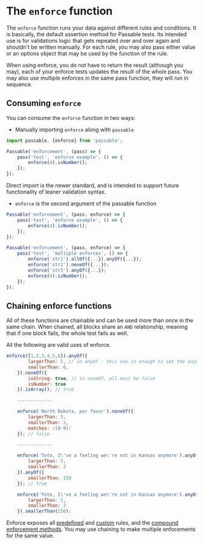# The `enforce` function
The `enforce` function runs your data against different rules and conditions. It is basically, the default assertion method for Passable tests. Its intended use is for validations logic that gets repeated over and over again and shouldn't be written manually. For each rule, you may also pass either value or an options object that may be used by the function of the rule.

When using enforce, you do not have to return the result (although you may), each of your enforce tests updates the result of the whole pass. You may also use multiple enforces in the same pass function, they will run in sequence.

## Consuming `enforce`
You can consume the `enforce` function in two ways:

* Manually importing `enforce` along with `passable`

```js
import passable, {enforce} from 'passable';

Passable('enforcement', (pass) => {
    pass('test', 'enforce example', () => {
        enforce(4).isNumber();
    });
});
```
Direct import is the newer standard, and is intended to support future functionality of leaner validation syntax.

* `enforce` is the second argument of the passable function
```js
Passable('enforcement', (pass, enforce) => {
    pass('test', 'enforce example', () => {
        enforce(4).isNumber();
    });
});
```

```js
Passable('enforcement', (pass, enforce) => {
    pass('test', 'multiple enforces', () => {
        enforce('str1').allOf({...}).anyOf({...});
        enforce('str2').noneOf({...});
        enforce('str3').anyOf({...});
        enforce(4).isNumber();
    });
});
```

## Chaining enforce functions

All of these functions are chainable and can be used more than once in the same chain.
When chained, all blocks share an `AND` relationship, meaning that if one block fails, the whole test fails as well.

All the following are valid uses of enforce.

```js
enforce([1,2,3,4,5,6]).anyOf({
        largerThan: 5, // in anyOf - this one is enough to set the anyOf block to true
        smallerThan: 6,
    }).noneOf({
        isString: true, // in noneOf, all must be false
        isNumber: true
    }).isArray(); // true

    -------------

    enforce('North Dakota, por favor').noneOf({
        largerThan: 5,
        smallerThan: 2,
        matches: /[0-9]/
    }); // false

    -------------

    enforce('Toto, I\'ve a feeling we\'re not in Kansas anymore').anyOf({
        largerThan: 5,
        smallerThan: 2
    }).anyOf({
        smallerThan: 150
    }); // true

    enforce('Toto, I\'ve a feeling we\'re not in Kansas anymore').anyOf({
        largerThan: 5,
        smallerThan: 2
    }).smallerThan(150);
```

Enforce exposes all [predefined](./rules/README.md) and [custom](./rules/custom.md) rules, and the [compound enforcement methods](./compound/README.md). You may use chaining to make multiple enfocements for the same value.
